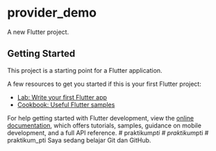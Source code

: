 # provider_demo

A new Flutter project.

## Getting Started

This project is a starting point for a Flutter application.

A few resources to get you started if this is your first Flutter project:

- [Lab: Write your first Flutter app](https://docs.flutter.dev/get-started/codelab)
- [Cookbook: Useful Flutter samples](https://docs.flutter.dev/cookbook)

For help getting started with Flutter development, view the
[online documentation](https://docs.flutter.dev/), which offers tutorials,
samples, guidance on mobile development, and a full API reference.
#   p r a k t i k u m _ p t i  
 #   p r a k t i k u m _ p t i  
 #   p r a k t i k u m _ p t i  
 S a y a   s e d a n g   b e l a j a r   G i t   d a n   G i t H u b .  
 